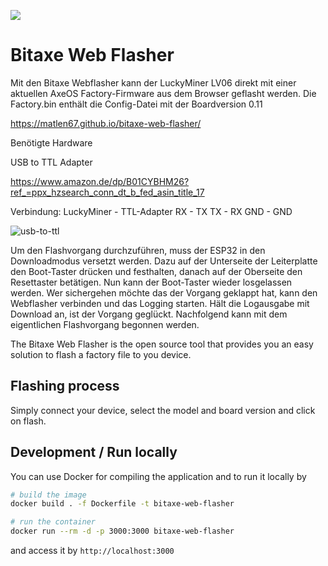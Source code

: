 [![](https://dcbadge.vercel.app/api/server/3E8ca2dkcC)](https://discord.gg/3E8ca2dkcC)

# Bitaxe Web Flasher
Mit den Bitaxe Webflasher kann der LuckyMiner LV06 direkt mit einer aktuellen AxeOS Factory-Firmware aus dem Browser geflasht werden.
Die Factory.bin enthält die Config-Datei mit der Boardversion 0.11

https://matlen67.github.io/bitaxe-web-flasher/

Benötigte Hardware

USB to TTL Adapter

https://www.amazon.de/dp/B01CYBHM26?ref_=ppx_hzsearch_conn_dt_b_fed_asin_title_17



Verbindung: 
LuckyMiner - TTL-Adapter
   RX      -    TX
   TX      -    RX
   GND     -    GND

![usb-to-ttl](https://github.com/user-attachments/assets/5d8fdfba-e75d-4d21-bf76-d0222ef9389e)

   
Um den Flashvorgang durchzuführen, muss der ESP32 in den Downloadmodus versetzt werden. Dazu auf der Unterseite der Leiterplatte den Boot-Taster drücken und festhalten, danach auf der Oberseite den Resettaster betätigen. Nun kann der Boot-Taster wieder losgelassen werden.
Wer sichergehen möchte das der Vorgang geklappt hat, kann den Webflasher verbinden und das Logging starten. Hält die Logausgabe mit Download an, ist der Vorgang geglückt.
Nachfolgend kann mit dem eigentlichen Flashvorgang begonnen werden.


The Bitaxe Web Flasher is the open source tool that provides you an easy solution to flash a factory file to you device.

## Flashing process

Simply connect your device, select the model and board version and click on flash.

## Development / Run locally

You can use Docker for compiling the application and to run it locally by

```bash
# build the image
docker build . -f Dockerfile -t bitaxe-web-flasher

# run the container
docker run --rm -d -p 3000:3000 bitaxe-web-flasher
```

and access it by `http://localhost:3000`
